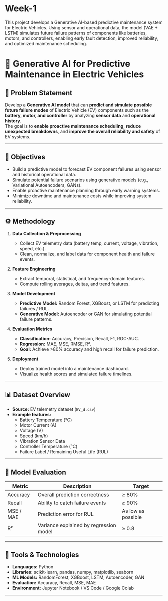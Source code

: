 # Week-1
This project develops a Generative AI-based predictive maintenance system for Electric Vehicles. Using sensor and operational data, the model (VAE + LSTM) simulates future failure patterns of components like batteries, motors, and controllers, enabling early fault detection, improved reliability, and optimized maintenance scheduling.

# 🚗 Generative AI for Predictive Maintenance in Electric Vehicles

## 🧠 Problem Statement
Develop a **Generative AI model** that can **predict and simulate possible future failure modes** of Electric Vehicle (EV) components such as the **battery, motor, and controller** by analyzing **sensor data** and **operational history**.  
The goal is to **enable proactive maintenance scheduling**, **reduce unexpected breakdowns**, and **improve the overall reliability and safety** of EV systems.

---

## 🎯 Objectives
- Build a predictive model to forecast EV component failures using sensor and historical operational data.
- Simulate potential failure scenarios using generative models (e.g., Variational Autoencoders, GANs).
- Enable proactive maintenance planning through early warning systems.
- Minimize downtime and maintenance costs while improving system reliability.

---

## ⚙️ Methodology
1. **Data Collection & Preprocessing**
   - Collect EV telemetry data (battery temp, current, voltage, vibration, speed, etc.).
   - Clean, normalize, and label data for component health and failure events.

2. **Feature Engineering**
   - Extract temporal, statistical, and frequency-domain features.
   - Compute rolling averages, deltas, and trend features.

3. **Model Development**
   - **Predictive Model:** Random Forest, XGBoost, or LSTM for predicting failures / RUL.
   - **Generative Model:** Autoencoder or GAN for simulating potential failure patterns.

4. **Evaluation Metrics**
   - **Classification:** Accuracy, Precision, Recall, F1, ROC-AUC.
   - **Regression:** MAE, MSE, RMSE, R².
   - **Goal:** Achieve >80% accuracy and high recall for failure prediction.

5. **Deployment**
   - Deploy trained model into a maintenance dashboard.
   - Visualize health scores and simulated failure timelines.

---

## 📊 Dataset Overview
- **Source:** EV telemetry dataset (`EV_d.csv`)
- **Example features:**
  - Battery Temperature (°C)
  - Motor Current (A)
  - Voltage (V)
  - Speed (km/h)
  - Vibration Sensor Data
  - Controller Temperature (°C)
  - Failure Label / Remaining Useful Life (RUL)

---

## 🧪 Model Evaluation
| Metric | Description | Target |
|---------|--------------|--------|
| Accuracy | Overall prediction correctness | ≥ 80% |
| Recall | Ability to catch failure events | ≥ 90% |
| MSE / MAE | Prediction error for RUL | As low as possible |
| R² | Variance explained by regression model | ≥ 0.8 |

---

## 🧰 Tools & Technologies
- **Languages:** Python  
- **Libraries:** scikit-learn, pandas, numpy, matplotlib, seaborn  
- **ML Models:** RandomForest, XGBoost, LSTM, Autoencoder, GAN  
- **Evaluation:** Accuracy, Recall, MSE, MAE  
- **Environment:** Jupyter Notebook / VS Code / Google Colab  

---
